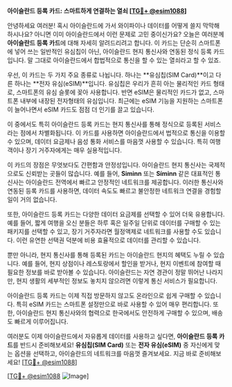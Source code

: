 **아이슬란드 등록 카드: 스마트하게 연결하는 열쇠 [[TG💪+ @esim1088](https://t.me/s/esim1088)]**

안녕하세요 여러분! 혹시 아이슬란드에 가서 와이파이나 데이터를 어떻게 쓸지 막막해 하시나요? 아니면 이미 아이슬란드에서 이런 문제로 고민 중이신가요? 오늘은 여러분께 **아이슬란드 등록 카드**에 대해 자세히 알려드리려고 합니다. 이 카드는 단순히 스마트폰에 넣어 쓰는 일반적인 유심칩이 아닌, 아이슬란드 현지 통신사와 연동된 정식 등록 카드입니다. 말 그대로 아이슬란드에서 합법적으로 통신을 할 수 있는 열쇠라고 할 수 있죠.

우선, 이 카드는 두 가지 주요 종류로 나뉩니다. 하나는 **유심칩(SIM Card)**이고 다른 하나는 **전자 유심(eSIM)**입니다. 유심칩은 우리가 흔히 아는 물리적인 카드 형태로, 스마트폰의 유심 슬롯에 꽂아 사용합니다. 반면 eSIM은 물리적인 카드가 없고, 스마트폰 내부에 내장된 전자형태의 유심입니다. 최근에는 eSIM 기능을 지원하는 스마트폰이 늘어나면서 eSIM 카드도 점점 더 인기를 끌고 있습니다.

이 중에서도 특히 아이슬란드 등록 카드는 현지 통신사를 통해 정식으로 등록된 서비스라는 점에서 차별화됩니다. 이 카드를 사용하면 아이슬란드에서 법적으로 통신을 이용할 수 있으며, 데이터 요금제나 음성 통화 서비스를 마음껏 사용할 수 있습니다. 특히 여행객이나 장기 거주자에게는 매우 실용적입니다. 

이 카드의 장점은 무엇보다도 간편함과 안정성입니다. 아이슬란드 현지 통신사는 국제적으로도 신뢰받는 곳들이 많습니다. 예를 들어, **Siminn** 또는 **Síminn** 같은 대표적인 통신사는 아이슬란드 전역에서 빠르고 안정적인 네트워크를 제공합니다. 이러한 통신사와 연동된 등록 카드를 사용하면, 데이터 속도도 빠르고 불안정한 네트워크 연결을 경험할 일이 거의 없습니다. 

또한, 아이슬란드 등록 카드는 다양한 데이터 요금제를 선택할 수 있어 더욱 유용합니다. 예를 들어, 짧게 여행을 오신 분들은 하루 혹은 일주일 단위로 데이터를 구매할 수 있는 패키지를 선택할 수 있고, 장기 거주자라면 월정액제로 네트워크를 사용할 수도 있습니다. 이런 유연한 선택권 덕분에 비용 효율적으로 데이터를 관리할 수 있습니다.

뿐만 아니라, 현지 통신사를 통해 등록된 카드는 아이슬란드 현지의 혜택도 누릴 수 있습니다. 예를 들어, 현지 상점이나 레스토랑에서 할인을 받거나, 현지 이벤트에 참여할 때 필요한 정보를 바로 받아볼 수 있습니다. 아이슬란드는 자연 경관이 정말 뛰어난 나라지만, 현지 생활의 세부적인 정보도 놓치지 않으려면 이렇게 통신 서비스가 필요합니다.

아이슬란드 등록 카드는 이제 직접 방문하지 않고도 온라인으로 쉽게 구매할 수 있습니다. 특히 eSIM 카드는 스마트폰 설정만으로 바로 사용할 수 있어 매우 편리합니다. 또한, 아이슬란드 현지 통신사와의 협력으로 한국에서도 안전하게 구매할 수 있으며, 배송도 빠르게 이루어집니다.

여러분도 이제 아이슬란드에서 자유롭게 데이터를 사용하고 싶다면, **아이슬란드 등록 카드**를 반드시 준비해보세요! **유심칩(SIM Card)** 또는 **전자 유심(eSIM)** 중 자신에게 맞는 옵션을 선택하고, 아이슬란드의 네트워크를 마음껏 즐겨보세요. 지금 바로 준비해보세요! [[TG💪+ @esim1088](https://t.me/s/esim1088)]

[[TG💪+ @esim1088](https://t.me/s/esim1088) ![Image](https://i.postimg.cc/Y0z9fWf4/image.png)]